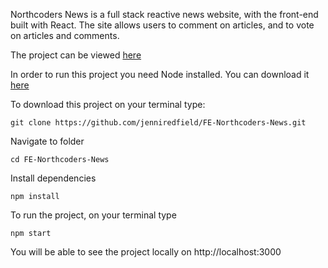 Northcoders News is a full stack reactive news website, with the front-end built with React.
The site allows users to comment on articles, and to vote on articles and comments.

The project can be viewed [here](https://nc-news-jen.herokuapp.com/)

In order to run this project you need Node installed. You can download it [here](https://nc-news-jen.herokuapp.com/)

To download this project on your terminal type:

```
git clone https://github.com/jenniredfield/FE-Northcoders-News.git

```

Navigate to folder

```
cd FE-Northcoders-News

```

Install dependencies

````
npm install

````


To run the project, on your terminal type

```
npm start

```

You will be able to see the project locally on http://localhost:3000

